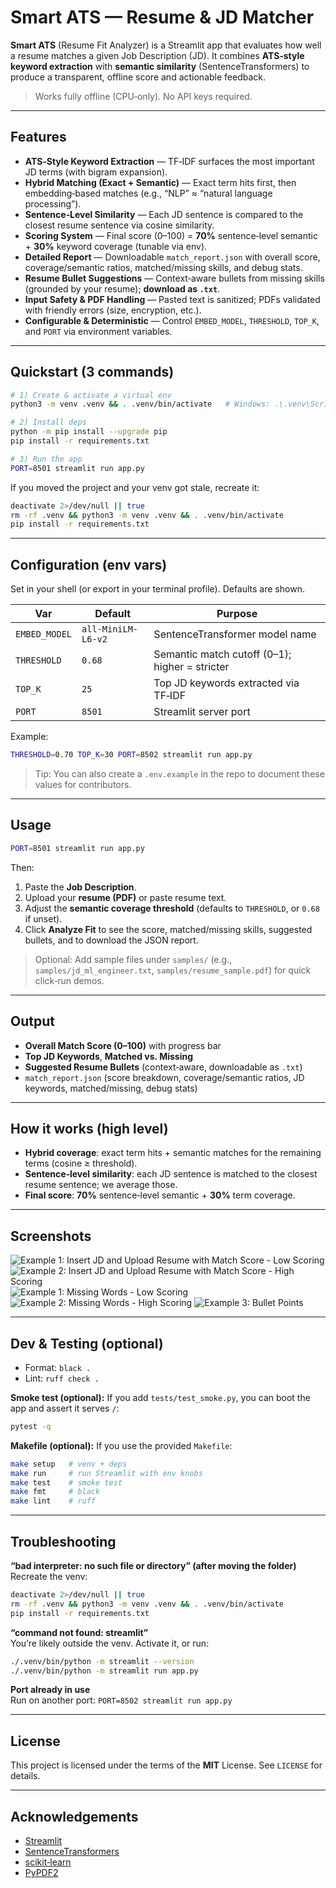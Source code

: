 # Smart ATS — Resume & JD Matcher

**Smart ATS** (Resume Fit Analyzer) is a Streamlit app that evaluates how well a resume matches a given Job Description (JD). It combines **ATS‑style keyword extraction** with **semantic similarity** (SentenceTransformers) to produce a transparent, offline score and actionable feedback.

> Works fully offline (CPU‑only). No API keys required.

---

## Features

- **ATS‑Style Keyword Extraction** — TF‑IDF surfaces the most important JD terms (with bigram expansion).
- **Hybrid Matching (Exact + Semantic)** — Exact term hits first, then embedding‑based matches (e.g., “NLP” ≈ “natural language processing”).
- **Sentence‑Level Similarity** — Each JD sentence is compared to the closest resume sentence via cosine similarity.
- **Scoring System** — Final score (0–100) = **70%** sentence‑level semantic + **30%** keyword coverage (tunable via env).
- **Detailed Report** — Downloadable `match_report.json` with overall score, coverage/semantic ratios, matched/missing skills, and debug stats.
- **Resume Bullet Suggestions** — Context‑aware bullets from missing skills (grounded by your resume); **download as `.txt`**.
- **Input Safety & PDF Handling** — Pasted text is sanitized; PDFs validated with friendly errors (size, encryption, etc.).
- **Configurable & Deterministic** — Control `EMBED_MODEL`, `THRESHOLD`, `TOP_K`, and `PORT` via environment variables.

---

## Quickstart (3 commands)

```bash
# 1) Create & activate a virtual env
python3 -m venv .venv && . .venv/bin/activate   # Windows: .\.venv\Scripts\Activate.ps1

# 2) Install deps
python -m pip install --upgrade pip
pip install -r requirements.txt

# 3) Run the app
PORT=8501 streamlit run app.py
```

If you moved the project and your venv got stale, recreate it:
```bash
deactivate 2>/dev/null || true
rm -rf .venv && python3 -m venv .venv && . .venv/bin/activate
pip install -r requirements.txt
```

---

## Configuration (env vars)

Set in your shell (or export in your terminal profile). Defaults are shown.

| Var           | Default             | Purpose |
|---------------|---------------------|---------|
| `EMBED_MODEL` | `all-MiniLM-L6-v2`  | SentenceTransformer model name |
| `THRESHOLD`   | `0.68`              | Semantic match cutoff (0–1); higher = stricter |
| `TOP_K`       | `25`                | Top JD keywords extracted via TF‑IDF |
| `PORT`        | `8501`              | Streamlit server port |

Example:
```bash
THRESHOLD=0.70 TOP_K=30 PORT=8502 streamlit run app.py
```

> Tip: You can also create a `.env.example` in the repo to document these values for contributors.

---

## Usage

```bash
PORT=8501 streamlit run app.py
```

Then:

1. Paste the **Job Description**.
2. Upload your **resume (PDF)** or paste resume text.
3. Adjust the **semantic coverage threshold** (defaults to `THRESHOLD`, or `0.68` if unset).
4. Click **Analyze Fit** to see the score, matched/missing skills, suggested bullets, and to download the JSON report.

> Optional: Add sample files under `samples/` (e.g., `samples/jd_ml_engineer.txt`, `samples/resume_sample.pdf`) for quick click‑run demos.

---

## Output

- **Overall Match Score (0–100)** with progress bar
- **Top JD Keywords**, **Matched vs. Missing**
- **Suggested Resume Bullets** (context‑aware, downloadable as `.txt`)
- `match_report.json` (score breakdown, coverage/semantic ratios, JD keywords, matched/missing, debug stats)

---

## How it works (high level)

- **Hybrid coverage**: exact term hits + semantic matches for the remaining terms (cosine ≥ threshold).  
- **Sentence‑level similarity**: each JD sentence is matched to the closest resume sentence; we average those.  
- **Final score**: **70%** sentence‑level semantic + **30%** term coverage.


---

## Screenshots

![Example 1: Insert JD and Upload Resume with Match Score - Low Scoring](resume-fit-analyzer-smart-ats/screenshots/example_1.png)
![Example 2: Insert JD and Upload Resume with Match Score - High Scoring](resume-fit-analyzer-smart-ats/screenshots/example_2.png)
![Example 1: Missing Words - Low Scoring](resume-fit-analyzer-smart-ats/screenshots/example_1_missing_words.png)
![Example 2: Missing Words - High Scoring](resume-fit-analyzer-smart-ats/screenshots/example_2_missing_words.png)
![Example 3: Bullet Points](resume-fit-analyzer-smart-ats/screenshots/example_3_professional_bullets.png)



---

## Dev & Testing (optional)

- Format: `black .`  
- Lint: `ruff check .`  

**Smoke test (optional):**
If you add `tests/test_smoke.py`, you can boot the app and assert it serves `/`:
```bash
pytest -q
```

**Makefile (optional):**
If you use the provided `Makefile`:
```bash
make setup   # venv + deps
make run     # run Streamlit with env knobs
make test    # smoke test
make fmt     # black
make lint    # ruff
```

---

## Troubleshooting

**“bad interpreter: no such file or directory” (after moving the folder)**  
Recreate the venv:
```bash
deactivate 2>/dev/null || true
rm -rf .venv && python3 -m venv .venv && . .venv/bin/activate
pip install -r requirements.txt
```

**“command not found: streamlit”**  
You’re likely outside the venv. Activate it, or run:  
```bash
./.venv/bin/python -m streamlit --version
./.venv/bin/python -m streamlit run app.py
```

**Port already in use**  
Run on another port: `PORT=8502 streamlit run app.py`

---

## License

This project is licensed under the terms of the **MIT** License. See `LICENSE` for details.

---

## Acknowledgements

- [Streamlit](https://streamlit.io/)
- [SentenceTransformers](https://www.sbert.net/)
- [scikit‑learn](https://scikit-learn.org/)
- [PyPDF2](https://pypi.org/project/PyPDF2/)
